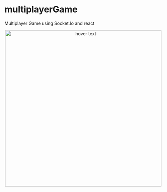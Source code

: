 # multiplayerGame
Multiplayer Game using Socket.Io and react
<p align="center">
  <img src="https://github.com/adigapranava/multiplayerGame/blob/master/Images/MyGame.gif?raw=true" width="500" title="hover text">
</p>
